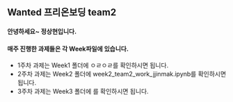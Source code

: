 ## Wanted 프리온보딩 team2 
#### 안녕하세요~ 정상현입니다.
#### 매주 진행한 과제들은 각 Week파일에 있습니다.
- 1주차 과제는 Week1 폴더에 ㅇㄹㅇㄹ를 확인하시면 됩니다.
- 2주차 과제는 Week2 폴더에 week2_team2_work_jjinmak.ipynb를 확인하시면 됩니다.
- 3주차 과제는 Week3 폴더에 를 확인하시면 됩니다.
